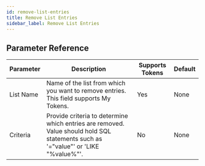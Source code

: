 ```yaml
---
id: remove-list-entries
title: Remove List Entries
sidebar_label: Remove List Entries
---
```





## Parameter Reference
| Parameter | Description | Supports Tokens | Default |
| -- | -- | -- | -- |
| List Name | Name of the list from which you want to remove entries. This field supports My Tokens. | Yes | None |
| Criteria | Provide criteria to determine which entries are removed. Value should hold SQL statements such as '="value"' or 'LIKE "%value%"'. | No | None |
